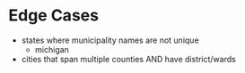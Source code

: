 # Edge Cases

- states where municipality names are not unique
  - michigan
- cities that span multiple counties AND have district/wards
